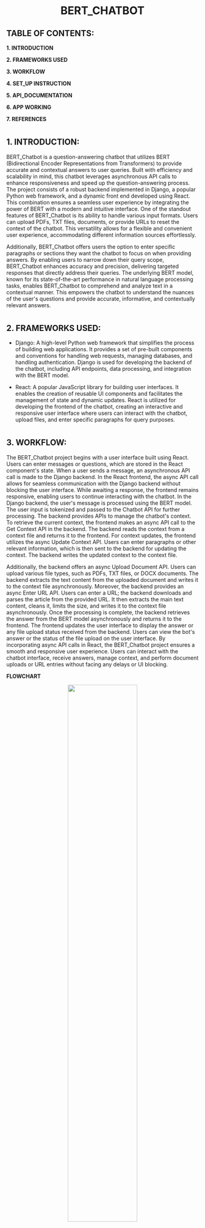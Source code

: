 <h1 align="center"> BERT_CHATBOT </h1>

## TABLE OF CONTENTS:

**1. INTRODUCTION**

**2. FRAMEWORKS USED**

**3. WORKFLOW**

**4. SET_UP INSTRUCTION**

**5. API_DOCUMENTATION**

**6. APP WORKING**

**7. REFERENCES**

#

## **1. INTRODUCTION:**

BERT_Chatbot is a question-answering chatbot that utilizes BERT (Bidirectional Encoder Representations from Transformers) to provide accurate and contextual answers to user queries. Built with efficiency and scalability in mind, this chatbot leverages asynchronous API calls to enhance responsiveness and speed up the question-answering process. The project consists of a robust backend implemented in Django, a popular Python web framework, and a dynamic front end developed using React. This combination ensures a seamless user experience by integrating the power of BERT with a modern and intuitive interface. One of the standout features of BERT_Chatbot is its ability to handle various input formats. Users can upload PDFs, TXT files, documents, or provide URLs to reset the context of the chatbot. This versatility allows for a flexible and convenient user experience, accommodating different information sources effortlessly.

Additionally, BERT_Chatbot offers users the option to enter specific paragraphs or sections they want the chatbot to focus on when providing answers. By enabling users to narrow down their query scope, BERT_Chatbot enhances accuracy and precision, delivering targeted responses that directly address their queries. The underlying BERT model, known for its state-of-the-art performance in natural language processing tasks, enables BERT_Chatbot to comprehend and analyze text in a contextual manner. This empowers the chatbot to understand the nuances of the user's questions and provide accurate, informative, and contextually relevant answers.
#

## **2. FRAMEWORKS USED:**

- Django: A high-level Python web framework that simplifies the process of building web applications. It provides a set of pre-built components and conventions for handling web requests, managing databases, and handling authentication. Django is used for developing the backend of the chatbot, including API endpoints, data processing, and integration with the BERT model.
  
- React: A popular JavaScript library for building user interfaces. It enables the creation of reusable UI components and facilitates the management of state and dynamic updates. React is utilized for developing the frontend of the chatbot, creating an interactive and responsive user interface where users can interact with the chatbot, upload files, and enter specific paragraphs for query purposes.

#
## **3. WORKFLOW:**

The BERT_Chatbot project begins with a user interface built using React. Users can enter messages or questions, which are stored in the React component's state. When a user sends a message, an asynchronous API call is made to the Django backend. In the React frontend, the async API call allows for seamless communication with the Django backend without blocking the user interface. While awaiting a response, the frontend remains responsive, enabling users to continue interacting with the chatbot. In the Django backend, the user's message is processed using the BERT model. The user input is tokenized and passed to the Chatbot API for further processing. The backend provides APIs to manage the chatbot's context. To retrieve the current context, the frontend makes an async API call to the Get Context API in the backend. The backend reads the context from a context file and returns it to the frontend. For context updates, the frontend utilizes the async Update Context API. Users can enter paragraphs or other relevant information, which is then sent to the backend for updating the context. The backend writes the updated context to the context file.

Additionally, the backend offers an async Upload Document API. Users can upload various file types, such as PDFs, TXT files, or DOCX documents. The backend extracts the text content from the uploaded document and writes it to the context file asynchronously. Moreover, the backend provides an async Enter URL API. Users can enter a URL; the backend downloads and parses the article from the provided URL. It then extracts the main text content, cleans it, limits the size, and writes it to the context file asynchronously. Once the processing is complete, the backend retrieves the answer from the BERT model asynchronously and returns it to the frontend. The frontend updates the user interface to display the answer or any file upload status received from the backend. Users can view the bot's answer or the status of the file upload on the user interface. By incorporating async API calls in React, the BERT_Chatbot project ensures a smooth and responsive user experience. Users can interact with the chatbot interface, receive answers, manage context, and perform document uploads or URL entries without facing any delays or UI blocking.

**FLOWCHART**

<p align="center">
  <img src="https://github.com/Stebin-17/BERT_CHATBOT/assets/114398468/96134c6a-1151-465a-a660-995582cbe661" width="60%" />
</p>

#
## **4. SET_UP INSTRUCTION:**

- Clone this repository to an IDE using the code below:
```
git clone https://github.com/Stebin-17/BERT_CHATBOT
```
- Create a virtual environment and activate it using the code:
```
  python -m venv myenv
  myenv\Scripts\activate - For Windows
  source myenv/bin/activate- For macOS and Linux
```
- Installing Django and other Python libraries
```
pip install requirements.txt
```
- Setup the Django backend and makes the backend server ready for receiving the  calls
```
python manage.py runserver
```
This will run the server in the [http://localhost:8000](http://localhost:8000)
- Run the following command to verify that Node.js and npm are installed:
```
node -v
npm -v
```
- Navigate to the chatbot_frontend directory using ```cd chatbot_frontend``` and Start the frontend server using:
```
npm start
```
This code will run the app in development mode. Open [http://localhost:3000](http://localhost:3000) to view it in your browser.

#

## **5. API DOCUMENTATION:**

> /api/chatbot/

#### Description

The Chatbot API allows users to interact with the chatbot and receive responses based on their input messages.

#### Endpoint

```
POST /api/chatbot/
```

#### Request

- **Content-Type:** application/json

#### Request Body

| Parameter | Type   | Required | Description                 |
|-----------|--------|----------|-----------------------------|
| message   | string | Yes      | The user's message.         |


#### Response

- **Content-Type:** application/json

#### Success Response

- **Status Code:** 200 (OK)

#### Response Body

| Parameter | Type   | Description                            |
|-----------|--------|----------------------------------------|
| message   | string | The chatbot's response to the user's message. |

#### Error Responses

- **Status Code:** 400 (Bad Request)

#### Response Body

| Parameter | Type   | Description                            |
|-----------|--------|----------------------------------------|
| error     | string | Error message indicating the invalid request. |

--------------------------------

> /api/context/

#### Description

The Get Current Context API allows users to retrieve the current context data.

#### Endpoint

```
GET /api/context/
```

#### Request

- **Content-Type:** application/json

#### Response

- **Content-Type:** application/json

#### Success Response

- **Status Code:** 200 (OK)

#### Response Body

| Parameter | Type   | Description                            |
|-----------|--------|----------------------------------------|
| context   | string | The current context data.               |


#### Error Responses

- **Status Code:** 500 (Internal Server Error)

#### Response Body

| Parameter | Type   | Description                            |
|-----------|--------|----------------------------------------|
| error     | string | Error message indicating an internal server error. |

--------------------------------

> /api/update-context/

#### Description

The Update Context API allows users to update the context by providing a paragraph.

#### Endpoint

```
POST /api/update-context/
```

#### Request

- **Content-Type:** application/json

#### Parameters

| Parameter | Type   | Required | Description                               |
|-----------|--------|----------|-------------------------------------------|
| paragraph | string | Yes      | The paragraph to update the context with. |

#### Response

- **Content-Type:** application/json

### Success Response

- **Status Code:** 200 (OK)

#### Response Body

| Parameter | Type   | Description                            |
|-----------|--------|----------------------------------------|
| message   | string | Success message indicating the context update. |


#### Error Responses

- **Status Code:** 400 (Bad Request)

#### Response Body

| Parameter | Type   | Description                            |
|-----------|--------|----------------------------------------|
| message   | string | Error message indicating a missing or invalid parameter. |


- **Status Code:** 500 (Internal Server Error)

#### Response Body

| Parameter | Type   | Description                            |
|-----------|--------|----------------------------------------|
| message   | string | Error message indicating an internal server error. |

--------------------------------

> /api/upload-document/

#### Description

The Upload Document API allows users to upload a document and extract its text content. The supported file formats include PDF, TXT, and DOCX.

#### Endpoint

```
POST /api/upload-document/
```

#### Request

- **Content-Type:** multipart/form-data

#### Parameters

| Parameter | Type | Required | Description                               |
|-----------|------|----------|-------------------------------------------|
| file      | File | Yes      | The document file to upload.               |

#### Example

```
POST /api/upload-document/

file: <document-file>
```

#### Response

- **Content-Type:** application/json

#### Success Response

- **Status Code:** 200 (OK)

#### Response Body

| Parameter | Type   | Description                                      |
|-----------|--------|--------------------------------------------------|
| message   | string | Success message indicating the upload and extraction of the document's text content. |


#### Error Responses

- **Status Code:** 400 (Bad Request)

#### Response Body

| Parameter | Type   | Description                                      |
|-----------|--------|--------------------------------------------------|
| message   | string | Error message indicating that no document was uploaded. |


- **Status Code:** 500 (Internal Server Error)

#### Response Body

| Parameter | Type   | Description                                      |
|-----------|--------|--------------------------------------------------|
| message   | string | Error message indicating an internal server error during document upload or extraction. |

--------------------------------

> /api/enter-url/

#### Description

The Enter URL API allows users to enter a URL and extract the main text content from the provided URL. The text content is then saved to the context file.

#### Endpoint

```
POST /api/enter-url/
```

## Request

- **Content-Type:** application/json

### Parameters

| Parameter | Type   | Required | Description                                   |
|-----------|--------|----------|-----------------------------------------------|
| url       | string | Yes      | The URL from which to extract the text content. |

### Example

```
POST /api/enter-url/

{
  "url": "https://example.com/article"
}
```

#### Response

- **Content-Type:** application/json

#### Success Response

- **Status Code:** 200 (OK)

#### Response Body

| Parameter | Type   | Description                                          |
|-----------|--------|------------------------------------------------------|
| message   | string | Success message indicating the successful URL content extraction and save operation. |


#### Error Responses

- **Status Code:** 400 (Bad Request)

#### Response Body

| Parameter | Type   | Description                                      |
|-----------|--------|--------------------------------------------------|
| message   | string | Error message indicating that the 'url' parameter is missing or invalid. |

- **Status Code:** 500 (Internal Server Error)

#### Response Body

| Parameter | Type   | Description                                      |
|-----------|--------|--------------------------------------------------|
| message   | string | Error message indicating an internal server error during URL content extraction or save. |

--------------------------------

#

## **6. APP WORKING:**

The output of the App is shown below:

<div align="center">
  <video src="https://github.com/Stebin-17/BERT_CHATBOT/assets/114398468/ba4775d1-eaa1-4bb4-8522-4cf43c7db69b"width="50%"/>
</div>

#

## **7. REFERENCES**

- https://huggingface.co/docs/transformers/model_doc/bert
- https://dev.to/documatic/build-a-chatbot-using-python-django-46hb
- https://legacy.reactjs.org/docs/getting-started.html
- https://docs.djangoproject.com/en/4.2/
- https://betterprogramming.pub/how-to-use-async-await-with-axios-in-react-e07daac2905f
- https://www.tensorflow.org/tfmodels/nlp/fine_tune_bert







 
  
  



